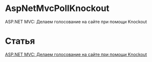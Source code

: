 # AspNetMvcPollKnockout
ASP.NET MVC: Делаем голосование на сайте при помощи Knockout

# Статья
[ASP.NET MVC: Делаем голосование на сайте при помощи Knockout ](https://www.calabonga.net/blog/post/asp-net-mvc-delaem-golosovanie-na-saite-pri-pomoschi-knockout)
